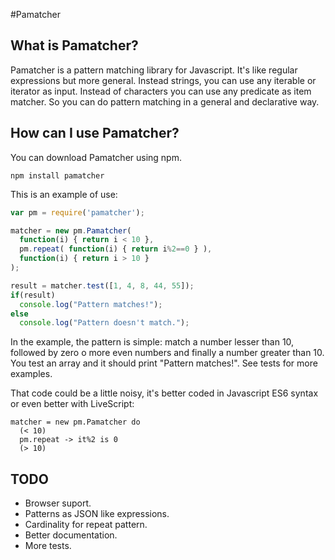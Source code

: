 #Pamatcher

## What is Pamatcher?
Pamatcher is a pattern matching library for Javascript. It's like regular expressions but more general. Instead strings, you can use any iterable or iterator as input. Instead of characters you can use any predicate as item matcher. So you can do pattern matching in a general and declarative way.

## How can I use Pamatcher?
You can download Pamatcher using npm.
```
npm install pamatcher
```

This is an example of use:

```js
var pm = require('pamatcher');

matcher = new pm.Pamatcher(
  function(i) { return i < 10 },
  pm.repeat( function(i) { return i%2==0 } ),
  function(i) { return i > 10 }
);

result = matcher.test([1, 4, 8, 44, 55]);
if(result)
  console.log("Pattern matches!");
else
  console.log("Pattern doesn't match.");
```

In the example, the pattern is simple: match a number lesser than 10, followed by zero o more even numbers and finally a number greater than 10. You test an array and it should print "Pattern matches!". See tests for more examples.

That code could be a little noisy, it's better coded in Javascript ES6 syntax or even better with LiveScript:
```livescript
matcher = new pm.Pamatcher do
  (< 10)
  pm.repeat -> it%2 is 0
  (> 10)
```

## TODO
- Browser suport.
- Patterns as JSON like expressions.
- Cardinality for repeat pattern.
- Better documentation.
- More tests.

